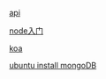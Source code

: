 [api](./api)

[node入门](./introduce)

[koa](./koa)

[ubuntu install mongoDB](https://docs.mongodb.com/manual/tutorial/install-mongodb-on-ubuntu/)
